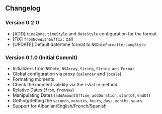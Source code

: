## Changelog

### Version 0.2.0

- [ADD] `timeZone`, `timeStyle` and `dateStyle` configuration for the format
- [FIX] `fromNowWithSuffix:` call
- [UPDATE] Default date/time format to `NSDateFormatterLongStyle`

### Version 0.1.0 (Initial Commit)

- Initializers from `NSDate`, `NSArray`, `String`, `String and Format`
- Global configuration via proxy (`calendar` and `locale`)
- Formating moments
- Check the moment validity via the `isValid` method
- Relative Dates (`from`, `fromNow`)
- Manipulating Dates (`addAmountOfTime`, `addDuration`, `startOf`, `endOf`)
- Getting/Setting the `seconds`, `minutes`, `hours`, `days`, `months`, `years`
- Support for Albanian/English/French/Spanish

